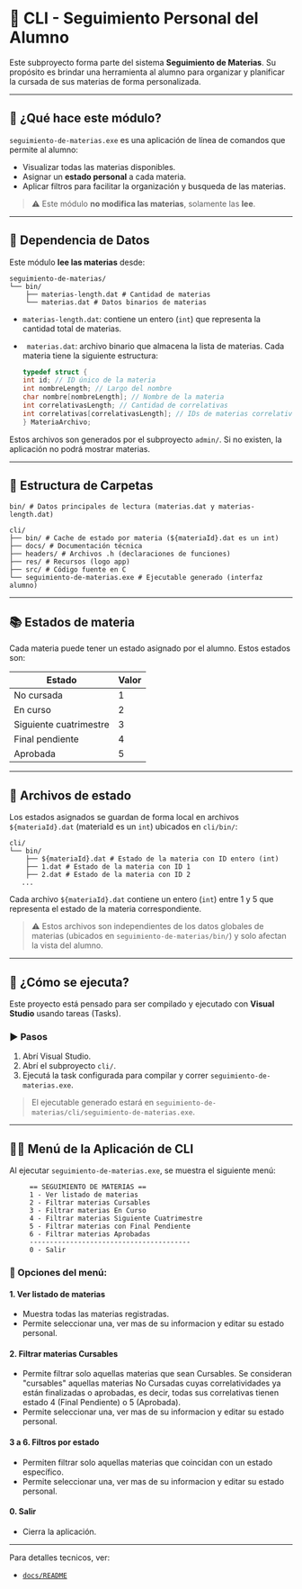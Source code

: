 # 👤 CLI - Seguimiento Personal del Alumno

Este subproyecto forma parte del sistema **Seguimiento de Materias**. Su propósito es brindar una herramienta al alumno para organizar y planificar la cursada de sus materias de forma personalizada.

---

## 📌 ¿Qué hace este módulo?

`seguimiento-de-materias.exe` es una aplicación de línea de comandos que permite al alumno:

-    Visualizar todas las materias disponibles.
-    Asignar un **estado personal** a cada materia.
-    Aplicar filtros para facilitar la organización y busqueda de las materias.

> ⚠️ Este módulo **no modifica las materias**, solamente las **lee**.

---

## 🔗 Dependencia de Datos

Este módulo **lee las materias** desde:

```
seguimiento-de-materias/
└── bin/
    ├── materias-length.dat # Cantidad de materias
    └── materias.dat # Datos binarios de materias
```

-    `materias-length.dat`: contiene un entero (`int`) que representa la cantidad total de materias.
-    ` materias.dat`: archivo binario que almacena la lista de materias. Cada materia tiene la siguiente estructura:

     ```c
     typedef struct {
     int id; // ID único de la materia
     int nombreLength; // Largo del nombre
     char nombre[nombreLength]; // Nombre de la materia
     int correlativasLength; // Cantidad de correlativas
     int correlativas[correlativasLength]; // IDs de materias correlativas
     } MateriaArchivo;
     ```

Estos archivos son generados por el subproyecto `admin/`. Si no existen, la aplicación no podrá mostrar materias.

---

## 📁 Estructura de Carpetas

```
bin/ # Datos principales de lectura (materias.dat y materias-length.dat)

cli/
├── bin/ # Cache de estado por materia (${materiaId}.dat es un int)
├── docs/ # Documentación técnica
├── headers/ # Archivos .h (declaraciones de funciones)
├── res/ # Recursos (logo app)
├── src/ # Código fuente en C
└── seguimiento-de-materias.exe # Ejecutable generado (interfaz alumno)
```

---

## 📚 Estados de materia

Cada materia puede tener un estado asignado por el alumno. Estos estados son:

| Estado                 | Valor |
| ---------------------- | ----- |
| No cursada             | 1     |
| En curso               | 2     |
| Siguiente cuatrimestre | 3     |
| Final pendiente        | 4     |
| Aprobada               | 5     |

---

## 💾 Archivos de estado

Los estados asignados se guardan de forma local en archivos `${materiaId}.dat` (materiaId es un `int`) ubicados en `cli/bin/`:

```
cli/
└── bin/
    ├── ${materiaId}.dat # Estado de la materia con ID entero (int)
    ├── 1.dat # Estado de la materia con ID 1
    ├── 2.dat # Estado de la materia con ID 2
   ...
```

Cada archivo `${materiaId}.dat` contiene un entero (`int`) entre 1 y 5 que representa el estado de la materia correspondiente.

> ⚠️ Estos archivos son independientes de los datos globales de materias (ubicados en `seguimiento-de-materias/bin/`) y solo afectan la vista del alumno.

---

## 🚀 ¿Cómo se ejecuta?

Este proyecto está pensado para ser compilado y ejecutado con **Visual Studio** usando tareas (Tasks).

### ▶️ Pasos

1. Abrí Visual Studio.
2. Abrí el subproyecto `cli/`.
3. Ejecutá la task configurada para compilar y correr `seguimiento-de-materias.exe`.

> El ejecutable generado estará en `seguimiento-de-materias/cli/seguimiento-de-materias.exe`.

---

## 🧑‍💻 Menú de la Aplicación de CLI

Al ejecutar `seguimiento-de-materias.exe`, se muestra el siguiente menú:

```
     == SEGUIMIENTO DE MATERIAS ==
     1 - Ver listado de materias
     2 - Filtrar materias Cursables
     3 - Filtrar materias En Curso
     4 - Filtrar materias Siguiente Cuatrimestre
     5 - Filtrar materias con Final Pendiente
     6 - Filtrar materias Aprobadas
     ----------------------------------------
     0 - Salir
```

### 📘 Opciones del menú:

#### 1. Ver listado de materias

-    Muestra todas las materias registradas.
-    Permite seleccionar una, ver mas de su informacion y editar su estado personal.

#### 2. Filtrar materias Cursables

-    Permite filtrar solo aquellas materias que sean Cursables. Se consideran "cursables" aquellas materias No Cursadas cuyas correlatividades ya están finalizadas o aprobadas, es decir, todas sus correlativas tienen estado 4 (Final Pendiente) o 5 (Aprobada).
-    Permite seleccionar una, ver mas de su informacion y editar su estado personal.

#### 3 a 6. Filtros por estado

-    Permiten filtrar solo aquellas materias que coincidan con un estado específico.
-    Permite seleccionar una, ver mas de su informacion y editar su estado personal.

#### 0. Salir

-    Cierra la aplicación.

---

Para detalles tecnicos, ver:

-    [`docs/README`](docs/README)
